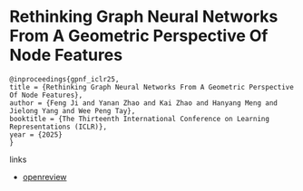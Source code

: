 # Rethinking Graph Neural Networks From A Geometric Perspective Of Node Features

```
@inproceedings{gpnf_iclr25,
title = {Rethinking Graph Neural Networks From A Geometric Perspective Of Node Features},
author = {Feng Ji and Yanan Zhao and Kai Zhao and Hanyang Meng and Jielong Yang and Wee Peng Tay},
booktitle = {The Thirteenth International Conference on Learning Representations (ICLR)},
year = {2025}
}
```

links
- [openreview](https://openreview.net/forum?id=lBMRmw59Lk)
